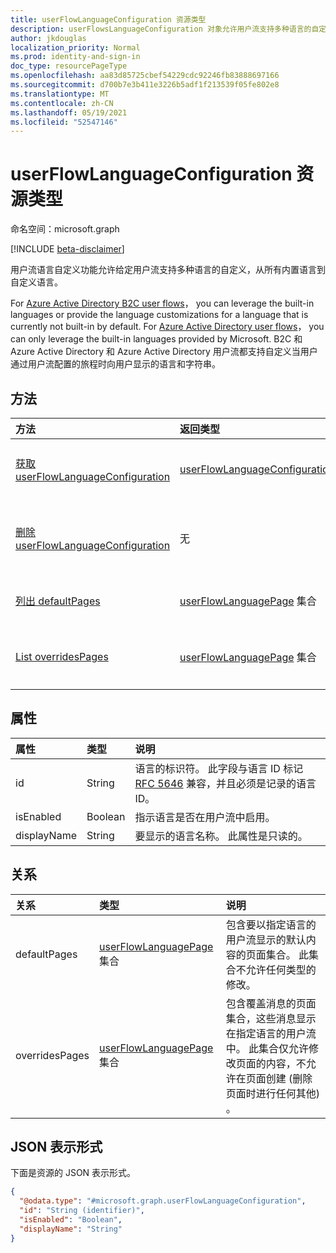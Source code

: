 ```yaml
---
title: userFlowLanguageConfiguration 资源类型
description: userFlowsLanguageConfiguration 对象允许用户流支持多种语言的自定义。
author: jkdouglas
localization_priority: Normal
ms.prod: identity-and-sign-in
doc_type: resourcePageType
ms.openlocfilehash: aa83d85725cbef54229cdc92246fb83888697166
ms.sourcegitcommit: d700b7e3b411e3226b5adf1f213539f05fe802e8
ms.translationtype: MT
ms.contentlocale: zh-CN
ms.lasthandoff: 05/19/2021
ms.locfileid: "52547146"
---
```

# <a name="userflowlanguageconfiguration-resource-type"></a>userFlowLanguageConfiguration 资源类型

命名空间：microsoft.graph

[!INCLUDE [beta-disclaimer](../../includes/beta-disclaimer.md)]

用户流语言自定义功能允许给定用户流支持多种语言的自定义，从所有内置语言到自定义语言。

For [Azure Active Directory B2C user flows](/azure/active-directory-b2c/user-flow-language-customization#supported-languages)， you can leverage the built-in languages or provide the language customizations for a language that is currently not built-in by default. For [Azure Active Directory user flows](/azure/active-directory/external-identities/user-flow-customize-language)， you can only leverage the built-in languages provided by Microsoft. B2C 和 Azure Active Directory 和 Azure Active Directory 用户流都支持自定义当用户通过用户流配置的旅程时向用户显示的语言和字符串。

## <a name="methods"></a>方法

|方法|返回类型|说明|
|:---|:---|:---|
|[获取 userFlowLanguageConfiguration](../api/userflowlanguageconfiguration-get.md)|[userFlowLanguageConfiguration](../resources/userflowlanguageconfiguration.md)|读取 [userFlowLanguageConfiguration](../resources/userflowlanguageconfiguration.md) 对象的属性和关系。 这些对象表示用户流中可用的语言。|
|[删除 userFlowLanguageConfiguration](../api/userflowlanguageconfiguration-delete.md)|无|删除自定义 [userFlowLanguageConfiguration](../resources/userflowlanguageconfiguration.md) 对象。 这些对象表示用户流中可用的语言，只有自定义语言可以从 Azure AD B2C 用户流中删除。|
|[列出 defaultPages](../api/userflowlanguageconfiguration-list-defaultpages.md)|[userFlowLanguagePage](../resources/userflowlanguagepage.md) 集合|从 defaultPages 导航属性获取 userFlowLanguagePage 资源。 表示用户流中的默认用户旅程。|
|[List overridesPages](../api/userflowlanguageconfiguration-list-overridespages.md)|[userFlowLanguagePage](../resources/userflowlanguagepage.md) 集合|从 overridesPages 导航属性获取 userFlowLanguagePage 资源。 表示用户流中的用户旅程的自定义体验。|

## <a name="properties"></a>属性

|属性|类型|说明|
|:---|:---|:---|
|id|String|语言的标识符。 此字段与语言 ID 标记 [RFC 5646](https://tools.ietf.org/html/rfc5646) 兼容，并且必须是记录的语言 ID。|
|isEnabled|Boolean|指示语言是否在用户流中启用。|
|displayName|String|要显示的语言名称。 此属性是只读的。|

## <a name="relationships"></a>关系

|关系|类型|说明|
|:---|:---|:---|
|defaultPages|[userFlowLanguagePage](../resources/userflowlanguagepage.md) 集合|包含要以指定语言的用户流显示的默认内容的页面集合。 此集合不允许任何类型的修改。|
|overridesPages|[userFlowLanguagePage](../resources/userflowlanguagepage.md) 集合|包含覆盖消息的页面集合，这些消息显示在指定语言的用户流中。 此集合仅允许修改页面的内容，不允许在页面创建 (删除页面时进行任何其他) 。|

## <a name="json-representation"></a>JSON 表示形式

下面是资源的 JSON 表示形式。
<!-- {
  "blockType": "resource",
  "keyProperty": "id",
  "@odata.type": "microsoft.graph.userFlowLanguageConfiguration",
  "openType": false
}
-->

``` json
{
  "@odata.type": "#microsoft.graph.userFlowLanguageConfiguration",
  "id": "String (identifier)",
  "isEnabled": "Boolean",
  "displayName": "String"
}
```
